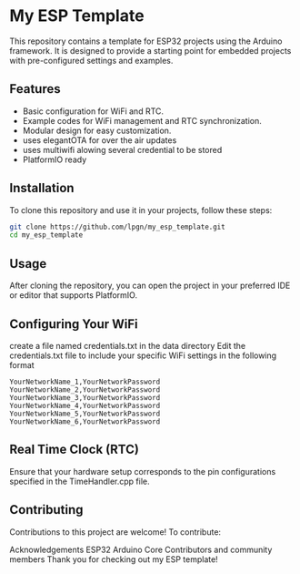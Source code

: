 # My ESP Template

This repository contains a template for ESP32 projects using the Arduino framework. It is designed to provide a starting point for embedded projects with pre-configured settings and examples.

## Features

- Basic configuration for WiFi and RTC.
- Example codes for WiFi management and RTC synchronization.
- Modular design for easy customization.
- uses elegantOTA for over the air updates
- uses multiwifi alowing several credential to be stored
- PlatformIO ready


## Installation

To clone this repository and use it in your projects, follow these steps:

```bash
git clone https://github.com/lpgn/my_esp_template.git
cd my_esp_template
```

## Usage
After cloning the repository, you can open the project in your preferred IDE or editor that supports PlatformIO.

## Configuring Your WiFi

create a file named credentials.txt in the data directory
Edit the credentials.txt file to include your specific WiFi settings in the following format

```
YourNetworkName_1,YourNetworkPassword
YourNetworkName_2,YourNetworkPassword
YourNetworkName_3,YourNetworkPassword
YourNetworkName_4,YourNetworkPassword
YourNetworkName_5,YourNetworkPassword
YourNetworkName_6,YourNetworkPassword
```

## Real Time Clock (RTC)
Ensure that your hardware setup corresponds to the pin configurations specified in the TimeHandler.cpp file.

## Contributing
Contributions to this project are welcome! To contribute:

Acknowledgements
ESP32 Arduino Core
Contributors and community members
Thank you for checking out my ESP template!
